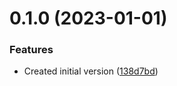 # 0.1.0 (2023-01-01)


### Features

* Created initial version ([138d7bd](https://github.com/nanthakumaran-s/nanthakumaran-s/commit/138d7bd3685c8e16c3b9adef6f5c11a429f61244))



